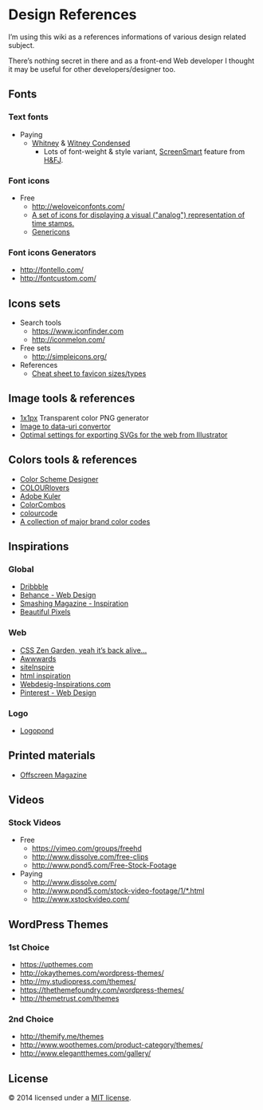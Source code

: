 # Design References

I’m using this wiki as a references informations of various design related subject.

There’s nothing secret in there and as a front-end Web developer I thought it may be useful for other developers/designer too.

## Fonts
### Text fonts
* Paying
  * [Whitney](http://www.typography.com/fonts/whitney/overview/) & [Witney Condensed](http://www.typography.com/fonts/whitney-condensed/overview/)
    * Lots of font-weight & style variant, [ScreenSmart](http://www.typography.com/cloud/the-fonts/index.php#screensmart-fonts) feature from [H&FJ](http://www.typography.com/).

### Font icons
* Free
  * http://weloveiconfonts.com/
  * [A set of icons for displaying a visual ("analog") representation of time stamps.](https://github.com/proevo/PE-Analog-Clock-icon-font)
  * [Genericons](http://genericons.com/)

### Font icons Generators
* http://fontello.com/
* http://fontcustom.com/

## Icons sets
* Search tools
  * https://www.iconfinder.com
  * http://iconmelon.com/
* Free sets
  * http://simpleicons.org/
* References
  * [Cheat sheet to favicon sizes/types](https://github.com/audreyr/favicon-cheat-sheet)

## Image tools & references
* [1x1px](http://www.1x1px.me/) Transparent color PNG generator
* [Image to data-uri convertor](http://websemantics.co.uk/online_tools/image_to_data_uri_convertor/) 
* [Optimal settings for exporting SVGs for the web from Illustrator](http://stackoverflow.com/a/13238555/330433)

## Colors tools & references
* [Color Scheme Designer](http://colorschemedesigner.com/)
* [COLOURlovers](http://www.colourlovers.com/)
* [Adobe Kuler](https://kuler.adobe.com/)
* [ColorCombos](http://www.colorcombos.com/)
* [colourcode](http://colourco.de/)
* [A collection of major brand color codes](http://brandcolors.net/)

## Inspirations
### Global
* [Dribbble](http://dribbble.com/)
* [Behance - Web Design](http://www.behance.net/search?field=102)
* [Smashing Magazine - Inspiration](http://www.smashingmagazine.com/category/inspiration/)
* [Beautiful Pixels](https://beautifulpixels.com/)

### Web
* [CSS Zen Garden, yeah it’s back alive…](http://www.csszengarden.com/)
* [Awwwards](http://www.awwwards.com/)
* [siteInspire](http://www.siteinspire.com/)
* [html inspiration](http://htmlinspiration.com/)
* [Webdesig-Inspirations.com](http://www.webdesign-inspiration.com/)
* [Pinterest - Web Design](http://www.pinterest.com/search/pins/?q=web%20design)

### Logo
* [Logopond](http://logopond.com/)


## Printed materials
* [Offscreen Magazine](http://www.offscreenmag.com/)

## Videos
### Stock Videos
* Free
  * https://vimeo.com/groups/freehd
  * http://www.dissolve.com/free-clips
  * http://www.pond5.com/Free-Stock-Footage
* Paying
  * http://www.dissolve.com/
  * http://www.pond5.com/stock-video-footage/1/*.html
  * http://www.xstockvideo.com/

## WordPress Themes

### 1st Choice
* https://upthemes.com
* http://okaythemes.com/wordpress-themes/
* http://my.studiopress.com/themes/
* https://thethemefoundry.com/wordpress-themes/
* http://themetrust.com/themes

### 2nd Choice
* http://themify.me/themes
* http://www.woothemes.com/product-category/themes/
* http://www.elegantthemes.com/gallery/

## License
© 2014 licensed under a [MIT license](http://jpsirois.mit-license.org/license.html).
